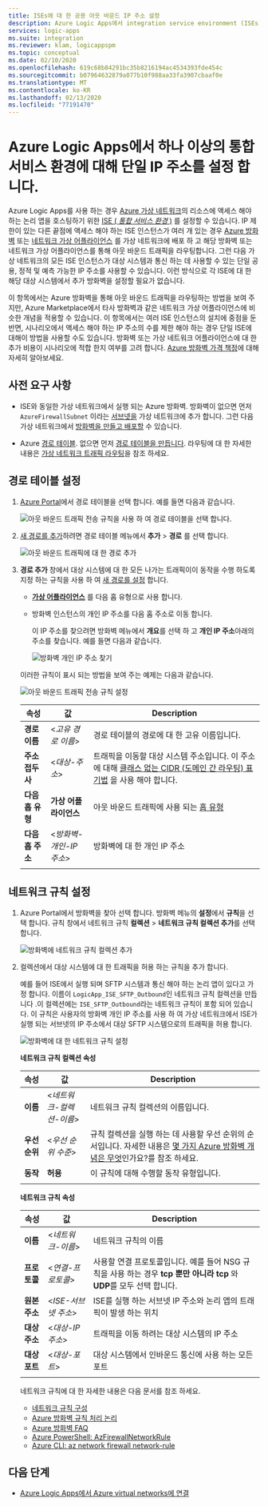 ```yaml
---
title: ISEs에 대 한 공용 아웃 바운드 IP 주소 설정
description: Azure Logic Apps에서 integration service environment (ISEs)에 대 한 단일 공용 아웃 바운드 IP 주소를 설정 하는 방법에 대해 알아봅니다.
services: logic-apps
ms.suite: integration
ms.reviewer: klam, logicappspm
ms.topic: conceptual
ms.date: 02/10/2020
ms.openlocfilehash: 619c68b84291bc35b8216194ac4534393fde454c
ms.sourcegitcommit: b07964632879a077b10f988aa33fa3907cbaaf0e
ms.translationtype: MT
ms.contentlocale: ko-KR
ms.lasthandoff: 02/13/2020
ms.locfileid: "77191470"
---
```

# <a name="set-up-a-single-ip-address-for-one-or-more-integration-service-environments-in-azure-logic-apps"></a>Azure Logic Apps에서 하나 이상의 통합 서비스 환경에 대해 단일 IP 주소를 설정 합니다.

Azure Logic Apps를 사용 하는 경우 [Azure 가상 네트워크](../virtual-network/virtual-networks-overview.md)의 리소스에 액세스 해야 하는 논리 앱을 호스팅하기 위한 [ISE ( *통합 서비스 환경* )](../logic-apps/connect-virtual-network-vnet-isolated-environment-overview.md) 를 설정할 수 있습니다. IP 제한이 있는 다른 끝점에 액세스 해야 하는 ISE 인스턴스가 여러 개 있는 경우 [Azure 방화벽](../firewall/overview.md) 또는 [네트워크 가상 어플라이언스](../virtual-network/virtual-networks-overview.md#filter-network-traffic) 를 가상 네트워크에 배포 하 고 해당 방화벽 또는 네트워크 가상 어플라이언스를 통해 아웃 바운드 트래픽을 라우팅합니다. 그런 다음 가상 네트워크의 모든 ISE 인스턴스가 대상 시스템과 통신 하는 데 사용할 수 있는 단일 공용, 정적 및 예측 가능한 IP 주소를 사용할 수 있습니다. 이런 방식으로 각 ISE에 대 한 해당 대상 시스템에서 추가 방화벽을 설정할 필요가 없습니다.

이 항목에서는 Azure 방화벽을 통해 아웃 바운드 트래픽을 라우팅하는 방법을 보여 주지만, Azure Marketplace에서 타사 방화벽과 같은 네트워크 가상 어플라이언스에 비슷한 개념을 적용할 수 있습니다. 이 항목에서는 여러 ISE 인스턴스의 설치에 중점을 둔 반면, 시나리오에서 액세스 해야 하는 IP 주소의 수를 제한 해야 하는 경우 단일 ISE에 대해이 방법을 사용할 수도 있습니다. 방화벽 또는 가상 네트워크 어플라이언스에 대 한 추가 비용이 시나리오에 적합 한지 여부를 고려 합니다. [Azure 방화벽 가격 책정](https://azure.microsoft.com/pricing/details/azure-firewall/)에 대해 자세히 알아보세요.

## <a name="prerequisites"></a>사전 요구 사항

* ISE와 동일한 가상 네트워크에서 실행 되는 Azure 방화벽. 방화벽이 없으면 먼저 `AzureFirewallSubnet` 이라는 [서브넷을](../virtual-network/virtual-network-manage-subnet.md#add-a-subnet) 가상 네트워크에 추가 합니다. 그런 다음 가상 네트워크에서 [방화벽을 만들고 배포할](../firewall/tutorial-firewall-deploy-portal.md#deploy-the-firewall) 수 있습니다.

* Azure [경로 테이블](../virtual-network/manage-route-table.md). 없으면 먼저 [경로 테이블을 만듭니다](../virtual-network/manage-route-table.md#create-a-route-table). 라우팅에 대 한 자세한 내용은 [가상 네트워크 트래픽 라우팅](../virtual-network/virtual-networks-udr-overview.md)을 참조 하세요.

## <a name="set-up-route-table"></a>경로 테이블 설정

1. [Azure Portal](https://portal.azure.com)에서 경로 테이블을 선택 합니다. 예를 들면 다음과 같습니다.

   ![아웃 바운드 트래픽 전송 규칙을 사용 하 여 경로 테이블을 선택 합니다.](./media/connect-virtual-network-vnet-set-up-single-ip-address/select-route-table-for-virtual-network.png)

1. [새 경로를 추가](../virtual-network/manage-route-table.md#create-a-route)하려면 경로 테이블 메뉴에서 **추가** > **경로** 를 선택 합니다.

   ![아웃 바운드 트래픽에 대 한 경로 추가](./media/connect-virtual-network-vnet-set-up-single-ip-address/add-route-to-route-table.png)

1. **경로 추가** 창에서 대상 시스템에 대 한 모든 나가는 트래픽이이 동작을 수행 하도록 지정 하는 규칙을 사용 하 여 [새 경로를 설정](../virtual-network/manage-route-table.md#create-a-route) 합니다.

   * [**가상 어플라이언스**](../virtual-network/virtual-networks-udr-overview.md#user-defined) 를 다음 홉 유형으로 사용 합니다.

   * 방화벽 인스턴스의 개인 IP 주소를 다음 홉 주소로 이동 합니다.

     이 IP 주소를 찾으려면 방화벽 메뉴에서 **개요**를 선택 하 고 **개인 IP 주소**아래의 주소를 찾습니다. 예를 들면 다음과 같습니다.

     ![방화벽 개인 IP 주소 찾기](./media/connect-virtual-network-vnet-set-up-single-ip-address/find-firewall-private-ip-address.png)

   이러한 규칙이 표시 되는 방법을 보여 주는 예제는 다음과 같습니다.

   ![아웃 바운드 트래픽 전송 규칙 설정](./media/connect-virtual-network-vnet-set-up-single-ip-address/add-rule-to-route-table.png)

   | 속성 | 값 | Description |
   |----------|-------|-------------|
   | **경로 이름** | <*고유 경로 이름*> | 경로 테이블의 경로에 대 한 고유 이름입니다. |
   | **주소 접두사** | <*대상-주소*> | 트래픽을 이동할 대상 시스템 주소입니다. 이 주소에 대해 [클래스 없는 CIDR (도메인 간 라우팅) 표기법](https://en.wikipedia.org/wiki/Classless_Inter-Domain_Routing) 을 사용 해야 합니다. |
   | **다음 홉 유형** | **가상 어플라이언스** | 아웃 바운드 트래픽에 사용 되는 [홉 유형](../virtual-network/virtual-networks-udr-overview.md#next-hop-types-across-azure-tools) |
   | **다음 홉 주소** | <*방화벽-개인-IP 주소*> | 방화벽에 대 한 개인 IP 주소 |
   |||

## <a name="set-up-network-rule"></a>네트워크 규칙 설정

1. Azure Portal에서 방화벽을 찾아 선택 합니다. 방화벽 메뉴의 **설정**에서 **규칙**을 선택 합니다. 규칙 창에서 네트워크 규칙 **컬렉션** > **네트워크 규칙 컬렉션 추가**를 선택 합니다.

   ![방화벽에 네트워크 규칙 컬렉션 추가](./media/connect-virtual-network-vnet-set-up-single-ip-address/add-network-rule-collection.png)

1. 컬렉션에서 대상 시스템에 대 한 트래픽을 허용 하는 규칙을 추가 합니다.

   예를 들어 ISE에서 실행 되며 SFTP 시스템과 통신 해야 하는 논리 앱이 있다고 가정 합니다. 이름이 `LogicApp_ISE_SFTP_Outbound`인 네트워크 규칙 컬렉션을 만듭니다 .이 컬렉션에는 `ISE_SFTP_Outbound`라는 네트워크 규칙이 포함 되어 있습니다. 이 규칙은 사용자의 방화벽 개인 IP 주소를 사용 하 여 가상 네트워크에서 ISE가 실행 되는 서브넷의 IP 주소에서 대상 SFTP 시스템으로의 트래픽을 허용 합니다.

   ![방화벽에 대 한 네트워크 규칙 설정](./media/connect-virtual-network-vnet-set-up-single-ip-address/set-up-network-rule-for-firewall.png)

   **네트워크 규칙 컬렉션 속성**

   | 속성 | 값 | Description |
   |----------|-------|-------------|
   | **이름** | <*네트워크-컬렉션-이름*> | 네트워크 규칙 컬렉션의 이름입니다. |
   | **우선 순위** | <*우선 순위 수준*> | 규칙 컬렉션을 실행 하는 데 사용할 우선 순위의 순서입니다. 자세한 내용은 [몇 가지 Azure 방화벽 개념은 무엇](../firewall/firewall-faq.md#what-are-some-azure-firewall-concepts)인가요?를 참조 하세요. |
   | **동작** | **허용** | 이 규칙에 대해 수행할 동작 유형입니다. |
   |||

   **네트워크 규칙 속성**

   | 속성 | 값 | Description |
   |----------|-------|-------------|
   | **이름** | <*네트워크-이름*> | 네트워크 규칙의 이름 |
   | **프로토콜** | <*연결-프로토콜*> | 사용할 연결 프로토콜입니다. 예를 들어 NSG 규칙을 사용 하는 경우 **tcp 뿐만 아니라** **tcp** 와 **UDP**를 모두 선택 합니다. |
   | **원본 주소** | <*ISE-서브넷 주소*> | ISE를 실행 하는 서브넷 IP 주소와 논리 앱의 트래픽이 발생 하는 위치 |
   | **대상 주소** | <*대상-IP 주소*> | 트래픽을 이동 하려는 대상 시스템의 IP 주소 |
   | **대상 포트** | <*대상-포트*> | 대상 시스템에서 인바운드 통신에 사용 하는 모든 포트 |
   |||

   네트워크 규칙에 대 한 자세한 내용은 다음 문서를 참조 하세요.

   * [네트워크 규칙 구성](../firewall/tutorial-firewall-deploy-portal.md#configure-a-network-rule)
   * [Azure 방화벽 규칙 처리 논리](../firewall/rule-processing.md#network-rules-and-applications-rules)
   * [Azure 방화벽 FAQ](../firewall/firewall-faq.md)
   * [Azure PowerShell: AzFirewallNetworkRule](https://docs.microsoft.com/powershell/module/az.network/new-azfirewallnetworkrule)
   * [Azure CLI: az network firewall network-rule](https://docs.microsoft.com/cli/azure/ext/azure-firewall/network/firewall/network-rule?view=azure-cli-latest#ext-azure-firewall-az-network-firewall-network-rule-create)

## <a name="next-steps"></a>다음 단계

* [Azure Logic Apps에서 Azure virtual networks에 연결](../logic-apps/connect-virtual-network-vnet-isolated-environment.md)